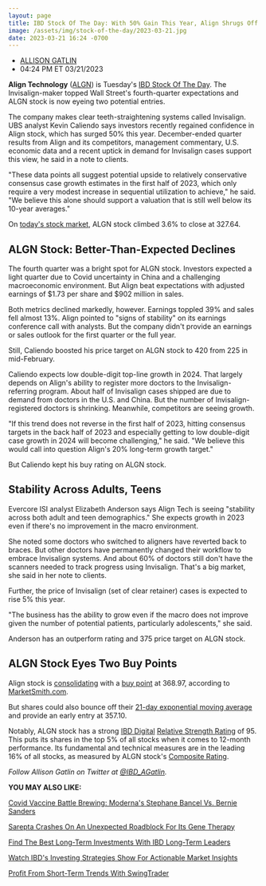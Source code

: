 ```yaml
---
layout: page
title: IBD Stock Of The Day: With 50% Gain This Year, Align Shrugs Off Macro And Eyes Two Entries
image: /assets/img/stock-of-the-day/2023-03-21.jpg
date: 2023-03-21 16:24 -0700
---
```




* [ALLISON GATLIN](https://www.investors.com/author/gatlina/ "Posts by ALLISON GATLIN")
* 04:24 PM ET 03/21/2023





**Align Technology** ([ALGN](https://research.investors.com/quote.aspx?symbol=ALGN)) is Tuesday's [IBD Stock Of The Day](https://www.investors.com/research/ibd-stock-of-the-day/). The Invisalign-maker topped Wall Street's fourth-quarter expectations and ALGN stock is now eyeing two potential entries.




The company makes clear teeth-straightening systems called Invisalign. UBS analyst Kevin Caliendo says investors recently regained confidence in Align stock, which has surged 50% this year. December-ended quarter results from Align and its competitors, management commentary, U.S. economic data and a recent uptick in demand for Invisalign cases support this view, he said in a note to clients.


"These data points all suggest potential upside to relatively conservative consensus case growth estimates in the first half of 2023, which only require a very modest increase in sequential utilization to achieve," he said. "We believe this alone should support a valuation that is still well below its 10-year averages."


On [today's stock market](https://www.investors.com/market-trend/stock-market-today/stock-market-today-market-trends-best-stocks-buy-watch/), ALGN stock climbed 3.6% to close at 327.64.


ALGN Stock: Better-Than-Expected Declines
-----------------------------------------


The fourth quarter was a bright spot for ALGN stock. Investors expected a light quarter due to Covid uncertainty in China and a challenging macroeconomic environment. But Align beat expectations with adjusted earnings of $1.73 per share and $902 million in sales.


Both metrics declined markedly, however. Earnings toppled 39% and sales fell almost 13%. Align pointed to "signs of stability" on its earnings conference call with analysts. But the company didn't provide an earnings or sales outlook for the first quarter or the full year.


Still, Caliendo boosted his price target on ALGN stock to 420 from 225 in mid-February.


Caliendo expects low double-digit top-line growth in 2024. That largely depends on Align's ability to register more doctors to the Invisalign-referring program. About half of Invisalign cases shipped are due to demand from doctors in the U.S. and China. But the number of Invisalign-registered doctors is shrinking. Meanwhile, competitors are seeing growth.


"If this trend does not reverse in the first half of 2023, hitting consensus targets in the back half of 2023 and especially getting to low double-digit case growth in 2024 will become challenging," he said. "We believe this would call into question Align's 20% long-term growth target."


But Caliendo kept his buy rating on ALGN stock.


Stability Across Adults, Teens
------------------------------


Evercore ISI analyst Elizabeth Anderson says Align Tech is seeing "stability across both adult and teen demographics." She expects growth in 2023 even if there's no improvement in the macro environment.


She noted some doctors who switched to aligners have reverted back to braces. But other doctors have permanently changed their workflow to embrace Invisalign systems. And about 60% of doctors still don't have the scanners needed to track progress using Invisalign. That's a big market, she said in her note to clients.


Further, the price of Invisalign (set of clear retainer) cases is expected to rise 5% this year.


"The business has the ability to grow even if the macro does not improve given the number of potential patients, particularly adolescents," she said.


Anderson has an outperform rating and 375 price target on ALGN stock.


ALGN Stock Eyes Two Buy Points
------------------------------


Align stock is [consolidating](https://www.investors.com/how-to-invest/investors-corner/investor-basics-why-learning-base-patterns-gets-the-ball-rolling/) with a [buy point](https://www.investors.com/how-to-invest/investors-corner/chart-reading-basics-how-a-buy-point-marks-a-time-of-opportunity/) at 368.97, according to [MarketSmith.com](https://www.investors.com/product/marketsmith/?artProdLink=MarketSmith).


But shares could also bounce off their [21-day exponential moving average](https://www.investors.com/how-to-invest/investors-corner/what-is-the-21-day-exponential-moving-average/) and provide an early entry at 357.10.


Notably, ALGN stock has a strong [IBD Digital](https://www.investors.com/product/ibd-digital/?artProdLink=IBD_Digital) [Relative Strength Rating](https://www.investors.com/how-to-invest/investors-corner/relative-strength-rating-stock-chart-analysis-helps-pick-outstanding-growth-stocks/) of 95. This puts its shares in the top 5% of all stocks when it comes to 12-month performance. Its fundamental and technical measures are in the leading 16% of all stocks, as measured by ALGN stock's [Composite Rating](https://www.investors.com/how-to-invest/investors-corner/how-to-research-growth-stocks/).


*Follow Allison Gatlin on Twitter at [@IBD\_AGatlin](https://twitter.com/IBD_AGatlin).*


**YOU MAY ALSO LIKE:**


[Covid Vaccine Battle Brewing: Moderna's Stephane Bancel Vs. Bernie Sanders](https://www.investors.com/news/technology/moderna-stock-stephane-bancel-faces-off-with-bernie-sanders/)


[Sarepta Crashes On An Unexpected Roadblock For Its Gene Therapy](https://www.investors.com/news/technology/srpt-stock-crashes-on-an-unexpected-roadblock-for-its-gene-therapy/)


[Find The Best Long-Term Investments With IBD Long-Term Leaders](https://www.investors.com/research/ibd-long-term-leaders-screen)


[Watch IBD's Investing Strategies Show For Actionable Market Insights](https://www.investors.com/how-to-invest/investing-strategies/)


[Profit From Short-Term Trends With SwingTrader](https://www.investors.com/product/swingtrader/?artProdLink=Swingtrader)




